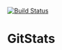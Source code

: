 [![Build Status](https://travis-ci.org/it-persona/gitstats.svg?branch=develop)](https://travis-ci.org/it-persona/gitstats)

GitStats
========
